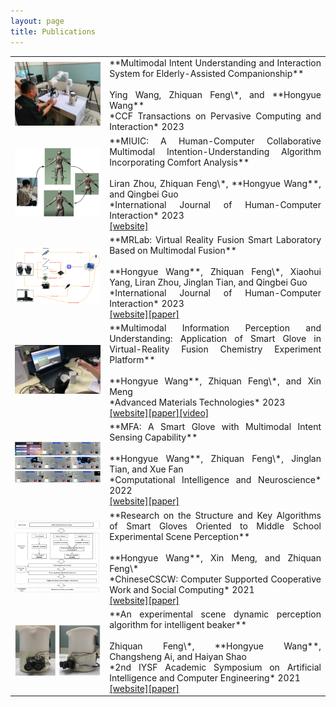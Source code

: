```yaml
---
layout: page
title: Publications
---
```

<table>
<colgroup>
<col width="30%" />
<col width="70%" />
</colgroup>
<tbody>
<tr>

<td><img src="/assets/img/2023_robot.png" width="250"></td>
<td markdown="span" style="text-align:justify">**Multimodal Intent Understanding and Interaction System for Elderly-Assisted Companionship**<br><br>Ying Wang, Zhiquan Feng\*, and **Hongyue Wang**<br>*CCF Transactions on Pervasive Computing and Interaction* 2023<br></td>
</tr>
<tr>
<td><img src="/assets/img/zlr.png" width="250"></td><td markdown="span" style="text-align:justify">**MIUIC: A Human-Computer Collaborative Multimodal Intention-Understanding Algorithm Incorporating Comfort Analysis**<br><br>Liran Zhou, Zhiquan Feng\*, **Hongyue Wang**, and Qingbei Guo<br>*International Journal of Human-Computer Interaction* 2023<br><a href="https://www.tandfonline.com/doi/abs/10.1080/10447318.2023.2247606?journalCode=hihc20" target="_blank">[website]</a></td>
</tr>
<tr>
<td><img src="/assets/img/2023_ijhci.png" width="250"></td><td markdown="span" style="text-align:justify">**MRLab: Virtual Reality Fusion Smart Laboratory Based on Multimodal Fusion**<br><br>**Hongyue Wang**, Zhiquan Feng\*, Xiaohui Yang, Liran Zhou, Jinglan Tian, and Qingbei Guo<br>*International Journal of Human-Computer Interaction* 2023<br><a href="https://www.tandfonline.com/doi/abs/10.1080/10447318.2023.2227823" target="_blank">[website]</a><a href="/assets/pubs/MRLab Virtual Reality Fusion Smart Laboratory Based on Multimodal Fusion.pdf" target="_blank">[paper]</a></td>
</tr>
<tr>
<td><img src="/assets/img/2022_am.png" width="250"></td><td markdown="span" style="text-align:justify">**Multimodal Information Perception and Understanding: Application of Smart Glove in Virtual-Reality Fusion Chemistry Experiment Platform**<br><br>**Hongyue Wang**, Zhiquan Feng\*, and Xin Meng<br>*Advanced Materials Technologies* 2023<br><a href="https://onlinelibrary.wiley.com/doi/abs/10.1002/admt.202200549" target="_blank">[website]</a><a href="/assets/pubs/Multimodal Information Perception and Understanding：Application of Smart Glove in Virtual-Reality Fusion Chemistry Experiment Platform.pdf" target="_blank">[paper]</a><a href="https://youtu.be/8btwYEO1cd4" target="_blank">[video]</a></td>
</tr>
<tr>
<td><img src="/assets/img/2022_cin.png" width="250"></td><td markdown="span" style="text-align:justify">**MFA: A Smart Glove with Multimodal Intent Sensing Capability**<br><br>**Hongyue Wang**, Zhiquan Feng\*, Jinglan Tian, and Xue Fan<br>*Computational Intelligence and Neuroscience* 2022<br><a href="https://www.hindawi.com/journals/cin/2022/3545850/" target="_blank">[website]</a><a href="/assets/pubs/MFA：A Smart Glove with Multimodal Intent Sensing Capability.pdf" target="_blank">[paper]</a></td>
</tr>
<tr>
<td><img src="/assets/img/2021_cscw.png" width="250"></td><td markdown="span" style="text-align:justify">**Research on the Structure and Key Algorithms of Smart Gloves Oriented to Middle School Experimental Scene Perception**<br><br>**Hongyue Wang**, Xin Meng, and Zhiquan Feng\*<br>*ChineseCSCW: Computer Supported Cooperative Work and Social Computing* 2021<br><a href="https://link.springer.com/chapter/10.1007/978-981-19-4546-5_32" target="_blank">[website]</a><a href="/assets/pubs/Research on the Structure and Key Algorithms of Smart Gloves Oriented to Middle School Experimental Scene Perception.pdf" target="_blank">[paper]</a></td>
</tr>
<tr>
<td><img src="/assets/img/2021_iysf.png" width="250"></td><td markdown="span" style="text-align:justify">**An experimental scene dynamic perception algorithm for intelligent beaker**<br><br>Zhiquan Feng\*, **Hongyue Wang**, Changsheng Ai, and Haiyan Shao<br>*2nd IYSF Academic Symposium on Artificial Intelligence and Computer Engineering* 2021<br><a href="https://www.spiedigitallibrary.org/conference-proceedings-of-spie/12079/120790A/An-experimental-scene-dynamic-perception-algorithm-for-intelligent-beaker/10.1117/12.2622843.short?SSO=1" target="_blank">[website]</a><a href="/assets/pubs/An experimental scene dynamic perception algorithm for intelligent beaker.pdf" target="_blank">[paper]</a></td>
</tr>
</tbody>
</table>

